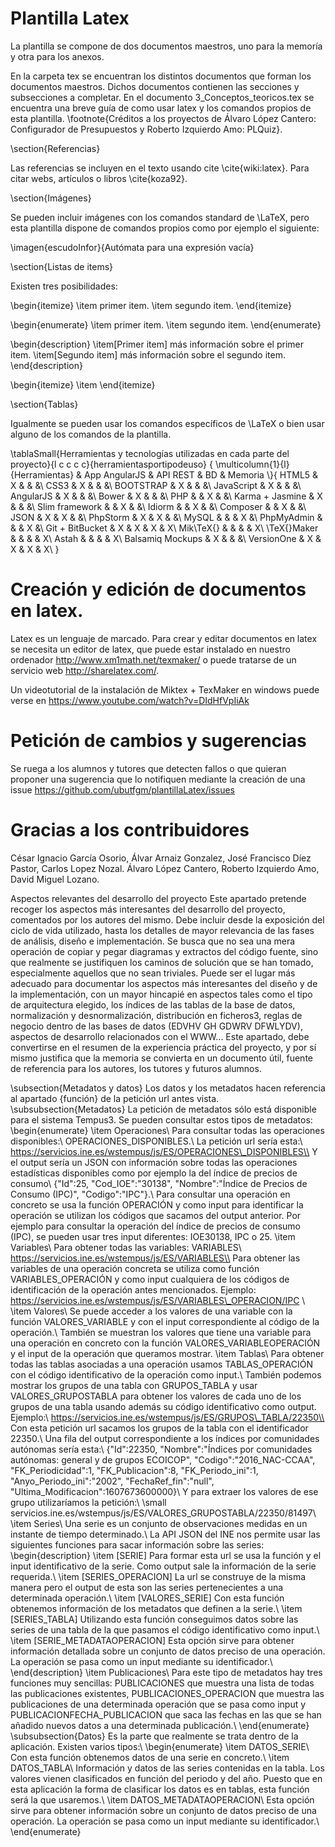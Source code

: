 # Plantilla Latex

La plantilla se compone de dos documentos maestros, uno para la memoría y otra para los anexos.

En la carpeta tex se encuentran los distintos documentos que forman los documentos maestros. 
Dichos documentos contienen las secciones y subsecciones a completar.
En el documento 3_Conceptos_teoricos.tex se encuentra una breve guía de como usar latex y los comandos propios de esta plantilla.
\footnote{Créditos a los proyectos de Álvaro López Cantero: Configurador de Presupuestos y Roberto Izquierdo Amo: PLQuiz}.



\section{Referencias}

Las referencias se incluyen en el texto usando cite \cite{wiki:latex}. Para citar webs, artículos o libros \cite{koza92}.


\section{Imágenes}

Se pueden incluir imágenes con los comandos standard de \LaTeX, pero esta plantilla dispone de comandos propios como por ejemplo el siguiente:

\imagen{escudoInfor}{Autómata para una expresión vacía}



\section{Listas de items}

Existen tres posibilidades:

\begin{itemize}
	\item primer item.
	\item segundo item.
\end{itemize}

\begin{enumerate}
	\item primer item.
	\item segundo item.
\end{enumerate}

\begin{description}
	\item[Primer item] más información sobre el primer item.
	\item[Segundo item] más información sobre el segundo item.
\end{description}
	
\begin{itemize}
\item 
\end{itemize}

\section{Tablas}

Igualmente se pueden usar los comandos específicos de \LaTeX o bien usar alguno de los comandos de la plantilla.

\tablaSmall{Herramientas y tecnologías utilizadas en cada parte del proyecto}{l c c c c}{herramientasportipodeuso}
{ \multicolumn{1}{l}{Herramientas} & App AngularJS & API REST & BD & Memoria \\}{ 
HTML5 & X & & &\\
CSS3 & X & & &\\
BOOTSTRAP & X & & &\\
JavaScript & X & & &\\
AngularJS & X & & &\\
Bower & X & & &\\
PHP & & X & &\\
Karma + Jasmine & X & & &\\
Slim framework & & X & &\\
Idiorm & & X & &\\
Composer & & X & &\\
JSON & X & X & &\\
PhpStorm & X & X & &\\
MySQL & & & X &\\
PhpMyAdmin & & & X &\\
Git + BitBucket & X & X & X & X\\
Mik\TeX{} & & & & X\\
\TeX{}Maker & & & & X\\
Astah & & & & X\\
Balsamiq Mockups & X & & &\\
VersionOne & X & X & X & X\\
} 

# Creación y edición de documentos en latex.

Latex es un lenguaje de marcado. Para crear y editar documentos en latex se necesita un editor de latex, que puede estar instalado en nuestro ordenador http://www.xm1math.net/texmaker/ o puede tratarse de un servicio web http://sharelatex.com/.

Un videotutorial de la instalación de Miktex + TexMaker en windows puede verse en 
https://www.youtube.com/watch?v=DIdHfVpIiAk

# Petición de cambios y sugerencias

Se ruega a los alumnos y tutores que detecten fallos o que quieran proponer una sugerencia que lo notifiquen mediante la creación de una issue https://github.com/ubutfgm/plantillaLatex/issues

# Gracias a los contribuidores
César Ignacio García Osorio, Álvar Arnaiz Gonzalez, José Francisco Díez Pastor, Carlos Lopez Nozal.
Álvaro López Cantero, Roberto Izquierdo Amo, David Miguel Lozano.

Aspectos relevantes del desarrollo del proyecto
Este apartado pretende recoger los aspectos más interesantes del desarrollo del proyecto, comentados por los autores del mismo.
Debe incluir desde la exposición del ciclo de vida utilizado, hasta los detalles de mayor relevancia de las fases de análisis, diseño e implementación.
Se busca que no sea una mera operación de copiar y pegar diagramas y extractos del código fuente, sino que realmente se justifiquen los caminos de solución que se han tomado, especialmente aquellos que no sean triviales.
Puede ser el lugar más adecuado para documentar los aspectos más interesantes del diseño y de la implementación, con un mayor hincapié en aspectos tales como el tipo de arquitectura elegido, los índices de las tablas de la base de datos, normalización y desnormalización, distribución en ficheros3, reglas de negocio dentro de las bases de datos (EDVHV GH GDWRV DFWLYDV), aspectos de desarrollo relacionados con el WWW...
Este apartado, debe convertirse en el resumen de la experiencia práctica del proyecto, y por sí mismo justifica que la memoria se convierta en un documento útil, fuente de referencia para los autores, los tutores y futuros alumnos.


  
\subsection{Metadatos y datos}
Los datos y los metadatos hacen referencia al apartado {función} de la petición url antes vista.
\subsubsection{Metadatos}
La petición de metadatos sólo está disponible para el sistema Tempus3. Se pueden consultar estos tipos de metadatos:
\begin{enumerate}
    \item Operaciones\\ Para consultar todas las operaciones disponibles:\\ OPERACIONES\_DISPONIBLES.\\ La petición url sería esta:\\ https://servicios.ine.es/wstempus/js/ES/OPERACIONES\_DISPONIBLES\\ Y el output sería un JSON con información sobre todas las operaciones estadísticas disponibles como por ejemplo la del índice de precios de consumo\\
    \{"Id":25, "Cod\_IOE":"30138", "Nombre":"Índice de Precios de Consumo (IPC)", "Codigo":"IPC"\}.\\
    Para consultar una operación en concreto se usa la función OPERACIÓN y como input para identificar la operación se utilizan los códigos que sacamos del output anterior. Por ejemplo para consultar la operación del índice de precios de consumo (IPC), se pueden usar tres input diferentes:  IOE30138, IPC o 25.
    \item Variables\\
    Para obtener todas las variables: VARIABLES\\ https://servicios.ine.es/wstempus/js/ES/VARIABLES\\
    Para obtener las variables de una operación concreta se utiliza como función VARIABLES\_OPERACIÓN y como input cualquiera de los códigos de identificación de la operación antes mencionados. Ejemplo: https://servicios.ine.es/wstempus/js/ES/VARIABLES\_OPERACION/IPC \\
    \item Valores\\
    Se puede acceder a los valores de una variable con la función VALORES\_VARIABLE y con el input correspondiente al código de la operación.\\
    También se muestran los valores que tiene una variable para una operación en concreto con la función VALORES\_VARIABLEOPERACIÓN y el input de la operación que queramos mostrar. 
    \item Tablas\\
    Para obtener todas las tablas asociadas a una operación usamos TABLAS\_OPERACIÓN con el código identificativo de la operación como input.\\
    También podemos mostrar los grupos de una tabla con GRUPOS\_TABLA y usar VALORES\_GRUPOSTABLA para obtener los valores de cada uno de los grupos de una tabla usando además su código identificativo como output. Ejemplo:\\
    https://servicios.ine.es/wstempus/js/ES/GRUPOS\_TABLA/22350\\
    Con esta petición url sacamos los grupos de la tabla con el identificador 22350.\\
    Una fila del output correspondiente a los índices por comunidades autónomas sería esta:\\
    \{"Id":22350, "Nombre":"Índices por comunidades autónomas: general y de grupos ECOICOP", "Codigo":"2016\_NAC-CCAA", "FK\_Periodicidad":1, "FK\_Publicacion":8, "FK\_Periodo\_ini":1, "Anyo\_Periodo\_ini":"2002", "FechaRef\_fin":"null", "Ultima\_Modificacion":1607673600000\}\\
    Y para extraer los valores de ese grupo utilizaríamos la petición:\\
    \small servicios.ine.es/wstempus/js/ES/VALORES\_GRUPOSTABLA/22350/81497\\
    \item Series\\
    Una serie es un conjunto de observaciones medidas en un instante de tiempo determinado.\\ 
    La API JSON del INE nos permite usar las siguientes funciones para sacar información sobre las series:  
    \begin{description}
            \item [SERIE]
            Para formar esta url se usa la función y el input identificativo de la serie. Como output sale la información de la serie requerida.\\
            \item [SERIES\_OPERACION]
            La url se construye de la misma manera pero el output de esta son las series pertenecientes a una determinada operación.\\
            \item [VALORES\_SERIE]
            Con esta función obtenemos información de los metadatos que definen a la serie.\\
            \item [SERIES\_TABLA]
            Utilizando esta función conseguimos datos sobre las series de una tabla de la que pasamos el código identificativo como input.\\
            \item [SERIE\_METADATAOPERACION]
            Esta opción sirve para obtener información detallada sobre un conjunto de datos preciso de una operación. La operación se pasa como un input mediante su identificador.\\
    \end{description}
    \item Publicaciones\\
    Para este tipo de metadatos hay tres funciones muy sencillas: PUBLICACIONES que muestra una lista de todas las publicaciones existentes, PUBLICACIONES\_OPERACION que muestra las publicaciones de una determinada operación que se pasa como input y PUBLICACIONFECHA\_PUBLICACION que saca las fechas en las que se han añadido nuevos datos a una determinada publicación.\\
\end{enumerate}
\subsubsection{Datos}
Es la parte que realmente se trata dentro de la aplicación. Existen varios tipos:\\
\begin{enumerate}
    \item DATOS\_SERIE\\
    Con esta función obtenemos datos de una serie en concreto.\\
    \item DATOS\_TABLA\\
     Información y datos de las series contenidas en la tabla. Los valores vienen clasificados en función del periodo y del año. Puesto que en esta aplicación la forma de clasificar los datos es en tablas, esta función será la que usaremos.\\ 
     \item DATOS\_METADATAOPERACION\\
      Esta opción sirve para obtener información sobre un conjunto de datos preciso de una operación. La operación se pasa como un input mediante su identificador.\\
\end{enumerate}
